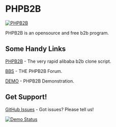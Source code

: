 PHPB2B
=======

[![PHPB2B](http://www.phpb2b.com/media/image/logo.png)](http://www.phpb2b.com)

PHPB2B is an opensource and free b2b program.

Some Handy Links
----------------

[PHPB2B](http://www.phpb2b.com/) - The very rapid alibaba b2b clone script.

[BBS](http://bbs.phpb2b.com) - THE PHPB2B Forum.

[DEMO](http://demo.phpb2b.com/en6.0) - PHPB2B Demonstration.

Get Support!
------------

[GitHub Issues](https://github.com/ulinke/phpb2b/issues) - Got issues? Please tell us!

[![Demo Status](http://demo.phpb2b.com/en6.0/static/images/logo.jpg)](http://demo.phpb2b.com/cn6.0/redirect.php?app_lang=en-us)

